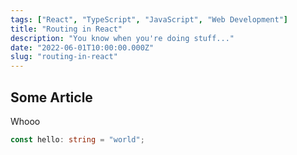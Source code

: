 ```yaml
---
tags: ["React", "TypeScript", "JavaScript", "Web Development"]
title: "Routing in React"
description: "You know when you're doing stuff..."
date: "2022-06-01T10:00:00.000Z"
slug: "routing-in-react"
---
```


## Some Article

Whooo

```ts
const hello: string = "world";
```
